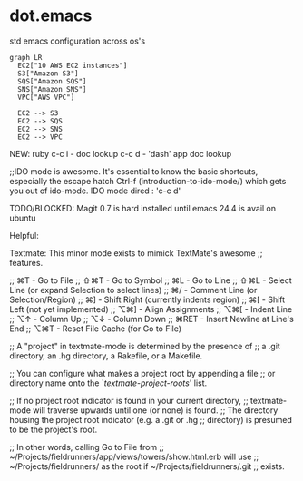 # dot.emacs
std emacs configuration across os's

```mermaid
graph LR
  EC2["10 AWS EC2 instances"]
  S3["Amazon S3"]
  SQS["Amazon SQS"]
  SNS["Amazon SNS"]
  VPC["AWS VPC"]

  EC2 --> S3
  EC2 --> SQS
  EC2 --> SNS
  EC2 --> VPC
```


NEW:
ruby
c-c i - doc lookup
c-c d - 'dash' app doc lookup

;;IDO mode is awesome. It's essential to know the basic shortcuts, especially the escape hatch Ctrl-f (introduction-to-ido-mode/) which gets you out of ido-mode.
IDO mode dired : 'c-c d'


TODO/BLOCKED:
Magit 0.7 is hard installed until emacs 24.4 is avail on ubuntu

Helpful:

Textmate:
 This minor mode exists to mimick TextMate's awesome
 ;; features.

;;    ⌘T - Go to File
;;  ⇧⌘T - Go to Symbol
;;    ⌘L - Go to Line
;;  ⇧⌘L - Select Line (or expand Selection to select lines)
;;    ⌘/ - Comment Line (or Selection/Region)
;;    ⌘] - Shift Right (currently indents region)
;;    ⌘[ - Shift Left  (not yet implemented)
;;  ⌥⌘] - Align Assignments
;;  ⌥⌘[ - Indent Line
;;    ⌥↑ - Column Up
;;    ⌥↓ - Column Down
;;  ⌘RET - Insert Newline at Line's End
;;  ⌥⌘T - Reset File Cache (for Go to File)

;; A "project" in textmate-mode is determined by the presence of
;; a .git directory, an .hg directory, a Rakefile, or a Makefile.

;; You can configure what makes a project root by appending a file
;; or directory name onto the `*textmate-project-roots*' list.

;; If no project root indicator is found in your current directory,
;; textmate-mode will traverse upwards until one (or none) is found.
;; The directory housing the project root indicator (e.g. a .git or .hg
;; directory) is presumed to be the project's root.

;; In other words, calling Go to File from
;; ~/Projects/fieldrunners/app/views/towers/show.html.erb will use
;; ~/Projects/fieldrunners/ as the root if ~/Projects/fieldrunners/.git
;; exists.

